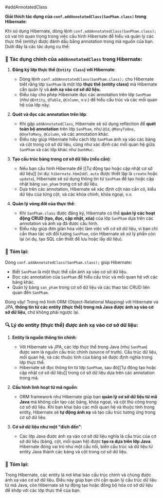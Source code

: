 #addAnnotatedClass

**Giải thích tác dụng của `conf.addAnnotatedClass(SanPham.class)` trong Hibernate**:

Khi sử dụng Hibernate, dòng lệnh `conf.addAnnotatedClass(SanPham.class);` có vai trò quan trọng trong việc cấu hình Hibernate để hiểu và quản lý các thực thể (entity) được đánh dấu bằng annotation trong mã nguồn của bạn. Dưới đây là các tác dụng cụ thể:

### 📌 **Tác dụng chính của `addAnnotatedClass` trong Hibernate:**

1. **Đăng ký lớp thực thể (`Entity Class`) với Hibernate**:
    
    - Dòng lệnh `conf.addAnnotatedClass(SanPham.class);` cho Hibernate biết rằng lớp `SanPham` là một lớp **thực thể (entity class)** mà Hibernate cần quản lý và **ánh xạ vào cơ sở dữ liệu.**
    - Điều này cho phép Hibernate đọc các annotation trên lớp `SanPham` (như `@Entity`, `@Table`, `@Column`, v.v.) để hiểu cấu trúc và các mối quan hệ của lớp này.
2. **Quét và đọc các annotation trên lớp**:
    
    - Khi gặp `addAnnotatedClass`, Hibernate sẽ sử dụng reflection để **quét toàn bộ annotation** trên lớp `SanPham`, như `@Id`, `@ManyToOne`, `@OneToMany`, `@Column`, và các annotation khác.
    - Điều này giúp Hibernate hiểu cách lớp `SanPham` ánh xạ vào các bảng và cột trong cơ sở dữ liệu, cũng như xác định các mối quan hệ giữa `SanPham` và các lớp khác như `DanhMuc`.
3. **Tạo cấu trúc bảng trong cơ sở dữ liệu (nếu cần)**:
    
    - Nếu bạn cấu hình Hibernate để [[Tự động tạo hoặc cập nhật cơ sở dữ liệu]] (ví dụ: `hibernate.hbm2ddl.auto` được thiết lập là `create` hoặc `update`), Hibernate sẽ sử dụng thông tin từ `SanPham` để tạo hoặc cập nhật bảng `san_pham` trong cơ sở dữ liệu.
    - Dựa trên các annotation, Hibernate sẽ xác định cột nào cần có, kiểu dữ liệu của từng cột, và các khóa chính, khóa ngoại, v.v.
4. **Quản lý vòng đời của thực thể**:
    
    - Khi `SanPham.class` được đăng ký, Hibernate có thể **quản lý các hoạt động CRUD (tạo, đọc, cập nhật, xóa)** của lớp `SanPham` dựa trên các annotation và ánh xạ đã được cấu hình.
    - Điều này giúp đơn giản hóa việc làm việc với cơ sở dữ liệu, vì bạn chỉ cần thao tác với đối tượng `SanPham`, còn Hibernate sẽ xử lý phần còn lại (ví dụ, tạo SQL cần thiết để lưu hoặc lấy dữ liệu).

### 🧩 **Tóm lại**:

Dòng `conf.addAnnotatedClass(SanPham.class);` giúp Hibernate:

- Biết `SanPham` là một thực thể cần ánh xạ vào cơ sở dữ liệu.
- Đọc các annotation của `SanPham` để hiểu cấu trúc và mối quan hệ với các bảng khác.
- Quản lý bảng `san_pham` trong cơ sở dữ liệu và các thao tác CRUD liên quan đến `SanPham`.


Đúng vậy! Trong mô hình ORM (Object-Relational Mapping) với Hibernate và JPA, **thông tin từ các entity (thực thể) trong mã Java được ánh xạ vào cơ sở dữ liệu**, chứ không phải ngược lại.

### 🔍 **Lý do entity (thực thể) được ánh xạ vào cơ sở dữ liệu**:

1. **Entity là nguồn thông tin chính**:
    
    - Với Hibernate và JPA, các lớp thực thể trong Java (như `SanPham`) được xem là nguồn cấu trúc chính (source of truth). Cấu trúc dữ liệu, mối quan hệ, và các thuộc tính của bảng sẽ được định nghĩa trong lớp thực thể.
    - Hibernate sẽ đọc thông tin từ lớp `SanPham`, sau đó[[Tự động tạo hoặc cập nhật cơ sở dữ liệu]] trong cơ sở dữ liệu dựa trên các annotation trong mã.
2. **Cấu hình linh hoạt từ mã nguồn**:
    
    - ORM framework như Hibernate giúp bạn **quản lý cơ sở dữ liệu từ mã Java** mà không cần tạo các bảng, khóa ngoại, và cột thủ công trong cơ sở dữ liệu. Khi bạn khai báo các mối quan hệ và thuộc tính trong entity, Hibernate sẽ **tự động ánh xạ** và tạo cấu trúc tương ứng trong cơ sở dữ liệu.
3. **Cơ sở dữ liệu như một "đích đến"**:
    
    - Các lớp Java được ánh xạ vào cơ sở dữ liệu nghĩa là cấu trúc của cơ sở dữ liệu (bảng, cột, mối quan hệ) được **tạo ra dựa trên lớp Java**. Hibernate đóng vai trò như một cầu nối, biến cấu trúc và dữ liệu từ entity Java thành các bảng và cột trong cơ sở dữ liệu.

### 🧩 **Tóm lại**:

Trong Hibernate, các entity là nơi khai báo cấu trúc chính và chúng được ánh xạ vào cơ sở dữ liệu. Điều này giúp bạn chỉ cần quản lý cấu trúc dữ liệu từ mã Java, còn Hibernate sẽ tự động tạo hoặc đồng bộ hóa cơ sở dữ liệu để khớp với các lớp thực thể của bạn.